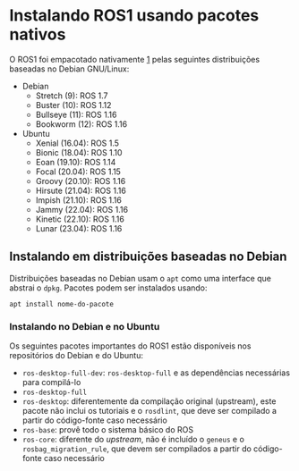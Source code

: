 # Instalando ROS1 usando pacotes nativos

O ROS1 foi empacotado nativamente [1][1] pelas seguintes distribuições baseadas
no Debian GNU/Linux:

- Debian
    - Stretch (9): ROS 1.7
    - Buster (10): ROS 1.12
    - Bullseye (11): ROS 1.16
    - Bookworm (12): ROS 1.16
- Ubuntu
    - Xenial (16.04): ROS 1.5
    - Bionic (18.04): ROS 1.10
    - Eoan (19.10): ROS 1.14
    - Focal (20.04): ROS 1.15
    - Groovy (20.10): ROS 1.16
    - Hirsute (21.04): ROS 1.16
    - Impish (21.10): ROS 1.16
    - Jammy (22.04): ROS 1.16
    - Kinetic (22.10): ROS 1.16
    - Lunar (23.04): ROS 1.16

[1]: https://qa.debian.org/madison.php?package=ros-desktop-full&table=all&a=&c=&s=#

## Instalando em distribuições baseadas no Debian

Distribuições baseadas no Debian usam o `apt` como uma interface que abstrai o
`dpkg`. Pacotes podem ser instalados usando:

```
apt install nome-do-pacote
```

### Instalando no Debian e no Ubuntu

Os seguintes pacotes importantes do ROS1 estão disponíveis nos repositórios do
Debian e do Ubuntu:

- `ros-desktop-full-dev`: `ros-desktop-full` e as dependências necessárias para
compilá-lo
- `ros-desktop-full`
- `ros-desktop`: diferentemente da compilação original (upstream), este pacote
não inclui os tutoriais e o `rosdlint`, que deve ser compilado a partir do
código-fonte caso necessário
- `ros-base`: provê todo o sistema básico do ROS
- `ros-core`: diferente do *upstream*, não é incluído o `geneus` e o
`rosbag_migration_rule`, que devem ser compilados a partir do código-fonte caso
necessário